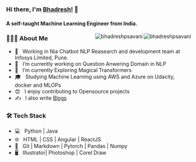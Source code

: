 ### Hi there, I'm [Bhadresh!](https://www.linkedin.com/in/bhadreshsavani/) 👋

<h4> A self-taught Machine Learning Engineer from India.</h4>

<img align="right" src="https://github-readme-stats.vercel.app/api/top-langs/?username=bhadreshpsavani&layout=compact&hide=html&theme=onedark" alt="bhadreshpsavani" />
<img align="right" src="https://github-readme-stats.vercel.app/api?username=bhadreshpsavani&show_icons=true&theme=onedark" alt="bhadreshpsavani" />

<h3> 👨🏻‍💻 About Me </h3>

- 💼 &nbsp; Working in Nia Chatbot NLP Reasearch and development team at Infosys Limited, Pune.
- 🔭 &nbsp; I’m currently working on Question Anwering Domain in NLP
- 🌱 &nbsp; I’m currently Exploring Magical Transformers 
- 🎓 &nbsp; Studying Machine Learning using AWS and Azure on Udacity, docker and MLOPs
- 😍 &nbsp; I enjoy contributing to Opensource projects
- ✍️ &nbsp; I also write [Blogs](https://medium.com/@bhadreshpsavani)


<h3>🛠 Tech Stack</h3>

- 💻 &nbsp; Python | Java 
- 🌐 &nbsp; HTML | CSS | Angular | ReactJS 
- 🔧 &nbsp; Git | Markdown | Pytorch | Pandas | Numpy
- 🖥 &nbsp; Illustrator| Photoshop | Corel Draw
